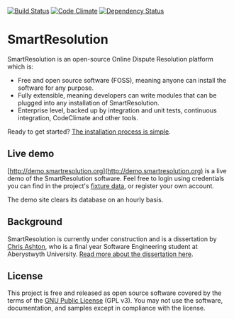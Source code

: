 [![Build Status](https://travis-ci.org/ChrisBAshton/major-project.svg?branch=master)](https://travis-ci.org/ChrisBAshton/major-project) [![Code Climate](https://codeclimate.com/github/ChrisBAshton/major-project/badges/gpa.svg)](https://codeclimate.com/github/ChrisBAshton/major-project) [![Dependency Status](https://gemnasium.com/ChrisBAshton/major-project.svg)](https://gemnasium.com/ChrisBAshton/major-project)

# SmartResolution

SmartResolution is an open-source Online Dispute Resolution platform which is:

* Free and open source software (FOSS), meaning anyone can install the software for any purpose.
* Fully extensible, meaning developers can write modules that can be plugged into any installation of SmartResolution.
* Enterprise level, backed up by integration and unit tests, continuous integration, CodeClimate and other tools.

Ready to get started? [The installation process is simple](/installation).

## Live demo

[http://demo.smartresolution.org](http://demo.smartresolution.org) is a live demo of the SmartResolution software. Feel free to login using credentials you can find in the project's [fixture data](https://github.com/ChrisBAshton/smartresolution/blob/master/data/fixtures/fixture_data.yml), or register your own account.

The demo site clears its database on an hourly basis.

## Background

SmartResolution is currently under construction and is a dissertation by [Chris Ashton](http://ashton.codes), who is a final year Software Engineering student at Aberystwyth University. [Read more about the dissertation here](/about).

## License
This project is free and released as open source software covered by the terms of the [GNU Public License](http://www.gnu.org/licenses/gpl-3.0.html) (GPL v3). You may not use the software, documentation, and samples except in compliance with the license.
